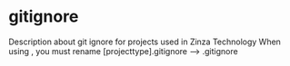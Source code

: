 # gitignore
Description about git ignore for projects used in Zinza Technology
When using , you must rename [projecttype].gitignore --> .gitignore 
